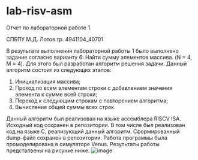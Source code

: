 # lab-risv-asm
Отчет по лабораторной работе 1. 

СПБПУ М.Д. Лотов гр. 4941104_40701

В результате выполнения лабораторной работы 1 было выполнено задание согласно варианту 6: Найти сумму элементов массива. (N = 4, M = 4).
Для этого был разработан алгоритм решения задачи. 
Данный алгоритм состоит из следующих этапов:
1. Инициализация массива;
2. Проход по всем элементам строки с добавлением значения элемента к сумме всей строки;
3. Переход к следующим строкам с повторением алгоритма;
4. Вычисление общей суммы всех строк.

Данный алгоритм был реализован на языке ассемблера RISCV ISA. Исходный код сохранен в репозитории.
В том числе был реализован код на языке С, реализующий данный алгоритм. Сформированный dump-файл сохранен в репозитории.
Работа программы была промоделирована в симуляторе Venus. Результаты работы предсталвены на рисунке ниже.
![image](https://github.com/user-attachments/assets/4dfe43ff-bead-4804-bc09-642f8c01dd08)
